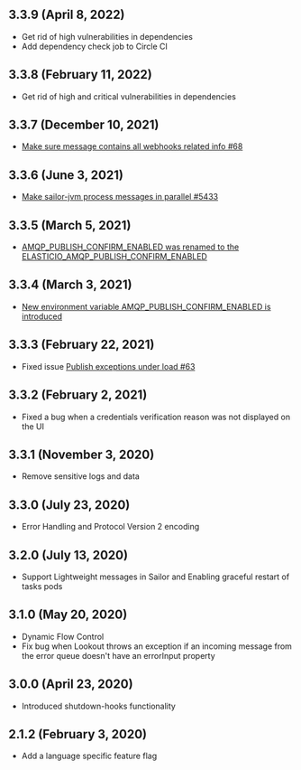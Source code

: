 ## 3.3.9 (April 8, 2022)

* Get rid of high vulnerabilities in dependencies
* Add dependency check job to Circle CI

## 3.3.8 (February 11, 2022)

* Get rid of high and critical vulnerabilities in dependencies

## 3.3.7 (December 10, 2021)

* [Make sure message contains all webhooks related info #68](https://github.com/elasticio/sailor-jvm/issues/68)

## 3.3.6 (June 3, 2021)

* [Make sailor-jvm process messages in parallel #5433](https://github.com/elasticio/elasticio/issues/5433)

## 3.3.5 (March 5, 2021)

* [AMQP_PUBLISH_CONFIRM_ENABLED was renamed to the ELASTICIO_AMQP_PUBLISH_CONFIRM_ENABLED](https://github.com/elasticio/elasticio/issues/5191)

## 3.3.4 (March 3, 2021)

* [New environment variable AMQP_PUBLISH_CONFIRM_ENABLED is introduced](https://github.com/elasticio/elasticio/issues/5191)

## 3.3.3 (February 22, 2021)

* Fixed issue [Publish exceptions under load #63](https://github.com/elasticio/sailor-jvm/issues/63)

## 3.3.2 (February 2, 2021)

* Fixed a bug when a credentials verification reason was not displayed on the UI 

## 3.3.1 (November 3, 2020)

* Remove sensitive logs and data

## 3.3.0 (July 23, 2020)

* Error Handling and Protocol Version 2 encoding

## 3.2.0 (July 13, 2020)

* Support Lightweight messages in Sailor and Enabling graceful restart of tasks pods

## 3.1.0 (May 20, 2020)

* Dynamic Flow Control
* Fix bug when Lookout throws an exception if an incoming message from the error queue doesn't have an errorInput property

## 3.0.0 (April 23, 2020)

* Introduced shutdown-hooks functionality

## 2.1.2 (February 3, 2020)

* Add a language specific feature flag
